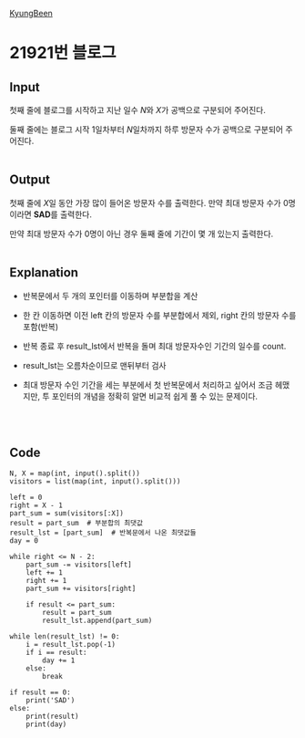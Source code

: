 [KyungBeen](../README.md)

# 21921번 블로그

## Input

첫째 줄에 블로그를 시작하고 지난 일수 $N$와 $X$가 공백으로 구분되어 주어진다.

둘째 줄에는 블로그 시작 $1$일차부터 $N$일차까지 하루 방문자 수가 공백으로 구분되어 주어진다.
<br/><br/>

## Output

첫째 줄에 $X$일 동안 가장 많이 들어온 방문자 수를 출력한다. 만약 최대 방문자 수가 0명이라면 **SAD**를 출력한다.

만약 최대 방문자 수가 0명이 아닌 경우 둘째 줄에 기간이 몇 개 있는지 출력한다.
<br/><br/>

## Explanation

- 반복문에서 두 개의 포인터를 이동하며 부분합을 계산

- 한 칸 이동하면 이전 left 칸의 방문자 수를 부분합에서 제외, right 칸의 방문자 수를 포함(반복)

- 반복 종료 후 result_lst에서 반복을 돌며 최대 방문자수인 기간의 일수를 count.

- result_lst는 오름차순이므로 맨뒤부터 검사

- 최대 방문자 수인 기간을 세는 부분에서 첫 반복문에서 처리하고 싶어서 조금 헤맸지만, 투 포인터의 개념을 정확히 알면 비교적 쉽게 풀 수 있는 문제이다.

<br/><br/>

## Code

```
N, X = map(int, input().split())
visitors = list(map(int, input().split()))

left = 0
right = X - 1
part_sum = sum(visitors[:X])
result = part_sum  # 부분합의 최댓값
result_lst = [part_sum]  # 반복문에서 나온 최댓값들
day = 0

while right <= N - 2:
    part_sum -= visitors[left]
    left += 1
    right += 1
    part_sum += visitors[right]

    if result <= part_sum:
        result = part_sum
        result_lst.append(part_sum)

while len(result_lst) != 0:
    i = result_lst.pop(-1)
    if i == result:
        day += 1
    else:
        break

if result == 0:
    print('SAD')
else:
    print(result)
    print(day)
```
